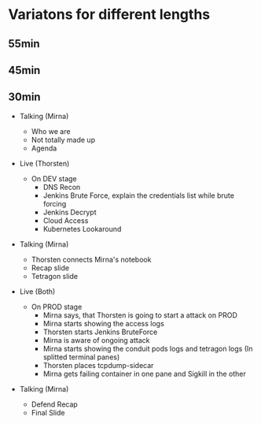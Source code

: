 # Variatons for different lengths

## 55min

## 45min

## 30min

* Talking (Mirna)
  * Who we are
  * Not totally made up
  * Agenda

* Live (Thorsten)
  * On DEV stage
    * DNS Recon
    * Jenkins Brute Force, explain the credentials list while brute forcing
    * Jenkins Decrypt
    * Cloud Access
    * Kubernetes Lookaround

* Talking (Mirna)
  * Thorsten connects Mirna's notebook
  * Recap slide
  * Tetragon slide

* Live (Both)
  * On PROD stage
    * Mirna says, that Thorsten is going to start a attack on PROD
    * Mirna starts showing the access logs
    * Thorsten starts Jenkins BruteForce
    * Mirna is aware of ongoing attack
    * Mirna starts showing the conduit pods logs and tetragon logs (In splitted terminal panes)
    * Thorsten places tcpdump-sidecar
    * Mirna gets failing container in one pane and Sigkill in the other

* Talking (Mirna)
  * Defend Recap
  * Final Slide

